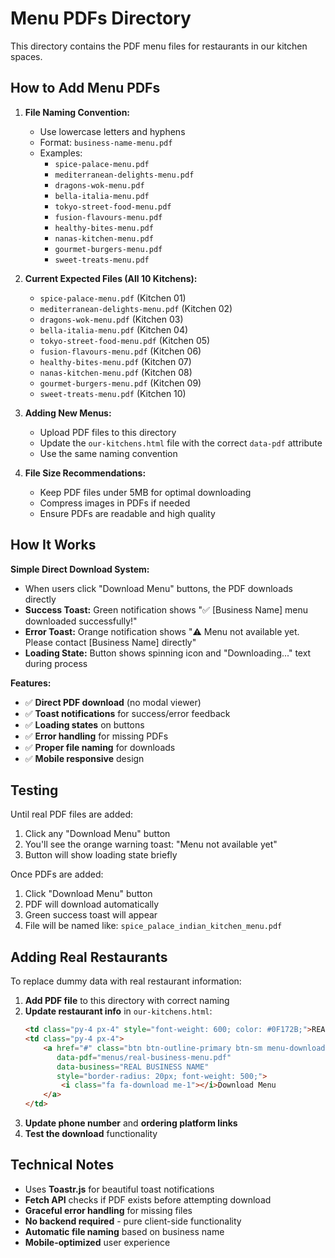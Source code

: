 # Menu PDFs Directory

This directory contains the PDF menu files for restaurants in our kitchen spaces.

## How to Add Menu PDFs

1. **File Naming Convention:**
   - Use lowercase letters and hyphens
   - Format: `business-name-menu.pdf`
   - Examples:
     - `spice-palace-menu.pdf`
     - `mediterranean-delights-menu.pdf`
     - `dragons-wok-menu.pdf`
     - `bella-italia-menu.pdf`
     - `tokyo-street-food-menu.pdf`
     - `fusion-flavours-menu.pdf`
     - `healthy-bites-menu.pdf`
     - `nanas-kitchen-menu.pdf`
     - `gourmet-burgers-menu.pdf`
     - `sweet-treats-menu.pdf`

2. **Current Expected Files (All 10 Kitchens):**
   - `spice-palace-menu.pdf` (Kitchen 01)
   - `mediterranean-delights-menu.pdf` (Kitchen 02)
   - `dragons-wok-menu.pdf` (Kitchen 03)
   - `bella-italia-menu.pdf` (Kitchen 04)
   - `tokyo-street-food-menu.pdf` (Kitchen 05)
   - `fusion-flavours-menu.pdf` (Kitchen 06)
   - `healthy-bites-menu.pdf` (Kitchen 07)
   - `nanas-kitchen-menu.pdf` (Kitchen 08)
   - `gourmet-burgers-menu.pdf` (Kitchen 09)
   - `sweet-treats-menu.pdf` (Kitchen 10)

3. **Adding New Menus:**
   - Upload PDF files to this directory
   - Update the `our-kitchens.html` file with the correct `data-pdf` attribute
   - Use the same naming convention

4. **File Size Recommendations:**
   - Keep PDF files under 5MB for optimal downloading
   - Compress images in PDFs if needed
   - Ensure PDFs are readable and high quality

## How It Works

**Simple Direct Download System:**
- When users click "Download Menu" buttons, the PDF downloads directly
- **Success Toast:** Green notification shows "✅ [Business Name] menu downloaded successfully!"
- **Error Toast:** Orange notification shows "⚠️ Menu not available yet. Please contact [Business Name] directly"
- **Loading State:** Button shows spinning icon and "Downloading..." text during process

**Features:**
- ✅ **Direct PDF download** (no modal viewer)
- ✅ **Toast notifications** for success/error feedback
- ✅ **Loading states** on buttons
- ✅ **Error handling** for missing PDFs
- ✅ **Proper file naming** for downloads
- ✅ **Mobile responsive** design

## Testing

Until real PDF files are added:
1. Click any "Download Menu" button
2. You'll see the orange warning toast: "Menu not available yet"
3. Button will show loading state briefly

Once PDFs are added:
1. Click "Download Menu" button
2. PDF will download automatically
3. Green success toast will appear
4. File will be named like: `spice_palace_indian_kitchen_menu.pdf`

## Adding Real Restaurants

To replace dummy data with real restaurant information:

1. **Add PDF file** to this directory with correct naming
2. **Update restaurant info** in `our-kitchens.html`:
   ```html
   <td class="py-4 px-4" style="font-weight: 600; color: #0F172B;">REAL BUSINESS NAME</td>
   <td class="py-4 px-4">
       <a href="#" class="btn btn-outline-primary btn-sm menu-download-btn" 
          data-pdf="menus/real-business-menu.pdf" 
          data-business="REAL BUSINESS NAME"
          style="border-radius: 20px; font-weight: 500;">
           <i class="fa fa-download me-1"></i>Download Menu
       </a>
   </td>
   ```
3. **Update phone number** and **ordering platform links**
4. **Test the download** functionality

## Technical Notes

- Uses **Toastr.js** for beautiful toast notifications
- **Fetch API** checks if PDF exists before attempting download
- **Graceful error handling** for missing files
- **No backend required** - pure client-side functionality
- **Automatic file naming** based on business name
- **Mobile-optimized** user experience
